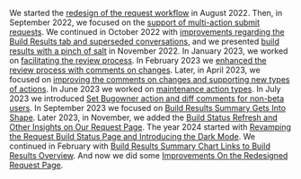 We started the [redesign of the request workflow](/2022/08/15/request-workflow-redesign) in August 2022.
Then, in September 2022, we focused on the [support of multi-action submit requests](/2022/09/14/request-workflow-redesign-round-two).
We continued in October 2022 with [improvements regarding the Build Results tab and superseded conversations](/2022/10/24/request-workflow-redesign), and
we presented [build results with a pinch of salt](/2022/11/28/request-workflow-redesign) in November 2022.
In January 2023, we worked on [facilitating the review process](/2023/01/25/request-workflow-redesign).
In February 2023 we [enhanced the review process with comments on changes](/2023/03/07/request-workflow-redesign).
Later, in April 2023, we focused on [improving the comments on changes and supporting new types of actions](/2023/04/04/request-workflow-redesign).
In June 2023 we worked on [maintenance action types](/2023/06/01/request-workflow-redesign).
In July 2023 we introduced [Set Bugowner action and diff comments for non-beta users](/2023/07/11/request-workflow-redesign).
In September 2023 we focused on [Build Results Summary Gets Into Shape](/2023/09/08/request-workflow-redesign).
Later 2023, in November, we added the [Build Status Refresh and Other Insights on Our Request Page](/2023/11/30/introducing-build-status-refresh-and-other-insights-in-our-request-page).
The year 2024 started with [Revamping the Request Build Status Page and Introducing the Dark Mode](/2024/01/25/revamping-the-build-status-page-and-introducing-the-dark-mode).
We continued in February with [Build Results Summary Chart Links to Build Results Overview](/2024/02/19/build-results-summary-chart-links-to-build-results).
And now we did some [Improvements On the Redesigned Request Page](/2024/04/08/improvements-on-the-redesigned-request-page).
